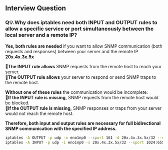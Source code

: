 


## **Interview Question**

### **Q💡**.Why does iptables need both INPUT and OUTPUT rules to allow a specific service or port simultaneously between the local server and a remote IP?

**Yes, both rules are needed** if you want to allow SNMP communication (both requests and responses) between your server and the remote IP **20x.4x.3x.5x**

**📌The INPUT rule allows** SNMP requests from the remote host to reach your server.\
**📌The OUTPUT rule allows** your server to respond or send SNMP traps to the remote host.

**Without one of these rules** the communication would be incomplete:\
**📌If the INPUT rule is missing,** SNMP requests from the remote host would be blocked.\
**📌If the OUTPUT rule is missing,** SNMP responses or traps from your server would not reach the remote host.

**Therefore, both input and output rules are necessary for full bidirectional SNMP communication with the specified IP address.**

```sh
iptables -A OUTPUT -p udp -o eno1np0 --sport 161 -d 20x.4x.3x.5x/32 --dport 1024:65535 -j ACCEPT
iptables -A INPUT -p udp -i eno1np0 -s 20x.4x.3x.5x/32 --sport 1024:65535 --dport 161 -j ACCEPT
```
